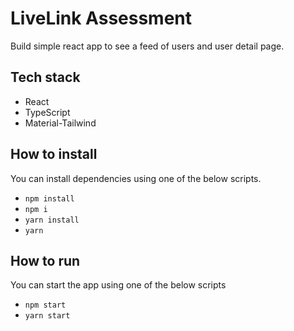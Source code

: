 # LiveLink Assessment

Build simple react app to see a feed of users and user detail page.

## Tech stack

- React
- TypeScript
- Material-Tailwind

## How to install

You can install dependencies using one of the below scripts.

- `npm install`
- `npm i`
- `yarn install`
- `yarn`

## How to run

You can start the app using one of the below scripts

- `npm start`
- `yarn start`
